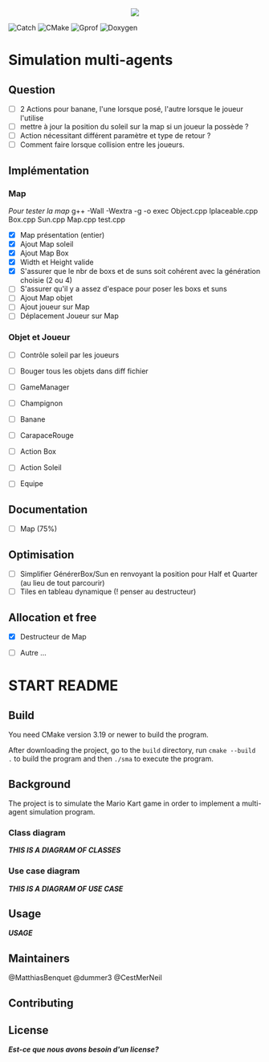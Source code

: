 <div align="center">
    <img src = "./Photos/logo.jpg">
</div>

![Catch](https://img.shields.io/badge/Catch-2-brightgreen)
![CMake](https://img.shields.io/badge/CMake-3-brightgreen)
![Gprof](https://img.shields.io/badge/GNU-gprof-brightgreen)
![Doxygen](https://img.shields.io/badge/Doxygen-Comments-brightgreen)

# Simulation multi-agents

## Question

  * [ ] 2 Actions pour banane, l'une lorsque posé, l'autre lorsque le joueur l'utilise 
  * [ ] mettre à jour la position du soleil sur la map si un joueur la possède ?
  * [ ] Action nécessitant différent paramètre et type de retour ?
  * [ ] Comment faire lorsque collision entre les joueurs.

## Implémentation

### Map

*Pour tester la map*
g++ -Wall -Wextra -g -o exec Object.cpp Iplaceable.cpp Box.cpp Sun.cpp Map.cpp test.cpp 

- [x] Map présentation (entier)
- [x] Ajout Map soleil
- [x] Ajout Map Box
- [x] Width et Height valide
- [x] S'assurer que le nbr de boxs et de suns soit cohérent avec la génération choisie (2 ou 4)
- [ ] S'assurer qu'il y a assez d'espace pour poser les boxs et suns
- [ ] Ajout Map objet
- [ ] Ajout joueur sur Map
- [ ] Déplacement Joueur sur Map

### Objet et Joueur

- [ ] Contrôle soleil par les joueurs
- [ ] Bouger tous les objets dans diff fichier

- [ ] GameManager
- [ ] Champignon
- [ ] Banane
- [ ] CarapaceRouge
- [ ] Action Box
- [ ] Action Soleil 
- [ ] Equipe

## Documentation
  
- [ ] Map (75%)

## Optimisation

- [ ] Simplifier GénérerBox/Sun en renvoyant la position pour Half et Quarter (au lieu de tout parcourir)
- [ ] Tiles en tableau dynamique (! penser au destructeur)

## Allocation et free

- [x] Destructeur de Map 
- [ ] Autre ...


# START README
## Build
You need CMake version 3.19 or newer to build the program.

After downloading the project, go to the `build` directory, run `cmake --build .` to build the program and then `./sma` to execute the program.
## Background
The project is to simulate the Mario Kart game in order to implement a multi-agent simulation program.
### Class diagram
___THIS IS A DIAGRAM OF CLASSES___
### Use case diagram
___THIS IS A DIAGRAM OF USE CASE___
## Usage
___USAGE___

## Maintainers
@MatthiasBenquet
@dummer3
@CestMerNeil
## Contributing
## License
___Est-ce que nous avons besoin d'un license?___